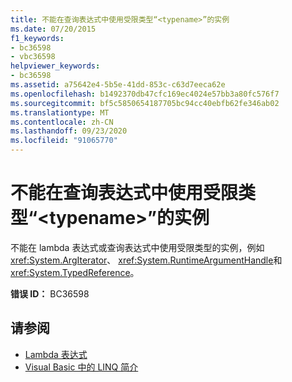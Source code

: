 ```yaml
---
title: 不能在查询表达式中使用受限类型“<typename>”的实例
ms.date: 07/20/2015
f1_keywords:
- bc36598
- vbc36598
helpviewer_keywords:
- bc36598
ms.assetid: a75642e4-5b5e-41dd-853c-c63d7eeca62e
ms.openlocfilehash: b1492370db47cfc169ec4024e57bb3a80fc576f7
ms.sourcegitcommit: bf5c5850654187705bc94cc40ebfb62fe346ab02
ms.translationtype: MT
ms.contentlocale: zh-CN
ms.lasthandoff: 09/23/2020
ms.locfileid: "91065770"
---
```

# <a name="instance-of-restricted-type-typename-cannot-be-used-in-a-query-expression"></a>不能在查询表达式中使用受限类型“\<typename>”的实例

不能在 lambda 表达式或查询表达式中使用受限类型的实例，例如 <xref:System.ArgIterator>、 <xref:System.RuntimeArgumentHandle>和 <xref:System.TypedReference>。  
  
 **错误 ID：** BC36598  
  
## <a name="see-also"></a>请参阅

- [Lambda 表达式](../programming-guide/language-features/procedures/lambda-expressions.md)
- [Visual Basic 中的 LINQ 简介](../programming-guide/language-features/linq/introduction-to-linq.md)
